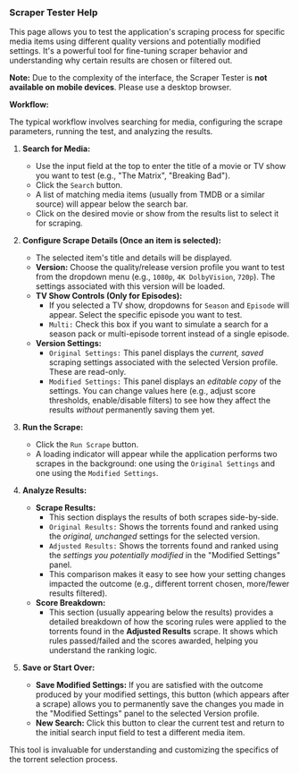 ### Scraper Tester Help

This page allows you to test the application's scraping process for specific media items using different quality versions and potentially modified settings. It's a powerful tool for fine-tuning scraper behavior and understanding why certain results are chosen or filtered out.

**Note:** Due to the complexity of the interface, the Scraper Tester is **not available on mobile devices**. Please use a desktop browser.

**Workflow:**

The typical workflow involves searching for media, configuring the scrape parameters, running the test, and analyzing the results.

1.  **Search for Media:**
    *   Use the input field at the top to enter the title of a movie or TV show you want to test (e.g., "The Matrix", "Breaking Bad").
    *   Click the `Search` button.
    *   A list of matching media items (usually from TMDB or a similar source) will appear below the search bar.
    *   Click on the desired movie or show from the results list to select it for scraping.

2.  **Configure Scrape Details (Once an item is selected):**
    *   The selected item's title and details will be displayed.
    *   **Version:** Choose the quality/release version profile you want to test from the dropdown menu (e.g., `1080p`, `4K DolbyVision`, `720p`). The settings associated with this version will be loaded.
    *   **TV Show Controls (Only for Episodes):**
        *   If you selected a TV show, dropdowns for `Season` and `Episode` will appear. Select the specific episode you want to test.
        *   `Multi:` Check this box if you want to simulate a search for a season pack or multi-episode torrent instead of a single episode.
    *   **Version Settings:**
        *   `Original Settings:` This panel displays the *current, saved* scraping settings associated with the selected Version profile. These are read-only.
        *   `Modified Settings:` This panel displays an *editable copy* of the settings. You can change values here (e.g., adjust score thresholds, enable/disable filters) to see how they affect the results *without* permanently saving them yet.

3.  **Run the Scrape:**
    *   Click the `Run Scrape` button.
    *   A loading indicator will appear while the application performs two scrapes in the background: one using the `Original Settings` and one using the `Modified Settings`.

4.  **Analyze Results:**
    *   **Scrape Results:**
        *   This section displays the results of both scrapes side-by-side.
        *   `Original Results:` Shows the torrents found and ranked using the *original, unchanged* settings for the selected version.
        *   `Adjusted Results:` Shows the torrents found and ranked using the *settings you potentially modified* in the "Modified Settings" panel.
        *   This comparison makes it easy to see how your setting changes impacted the outcome (e.g., different torrent chosen, more/fewer results filtered).
    *   **Score Breakdown:**
        *   This section (usually appearing below the results) provides a detailed breakdown of how the scoring rules were applied to the torrents found in the **Adjusted Results** scrape. It shows which rules passed/failed and the scores awarded, helping you understand the ranking logic.

5.  **Save or Start Over:**
    *   **Save Modified Settings:** If you are satisfied with the outcome produced by your modified settings, this button (which appears after a scrape) allows you to permanently save the changes you made in the "Modified Settings" panel to the selected Version profile.
    *   **New Search:** Click this button to clear the current test and return to the initial search input field to test a different media item.

This tool is invaluable for understanding and customizing the specifics of the torrent selection process.

